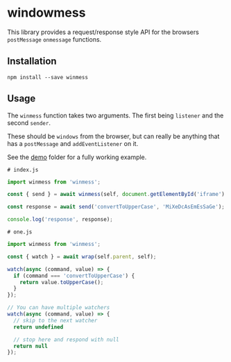 # windowmess
This library provides a request/response style API for the browsers `postMessage` `onmessage` functions.

## Installation
```
npm install --save winmess
```

## Usage
The `winmess` function takes two arguments. The first being `listener` and the second `sender`.

These should be `windows` from the browser, but can really be anything that has a `postMessage` and `addEventListener` on it.

See the [demo](./demo) folder for a fully working example.

`# index.js`
```javascript
import winmess from 'winmess';

const { send } = await winmess(self, document.getElementById('iframe').contentWindow);

const response = await send('convertToUpperCase', 'MiXeDcAsEmEsSaGe');

console.log('response', response);
```

`# one.js`
```javascript
import winmess from 'winmess';

const { watch } = await wrap(self.parent, self);

watch(async (command, value) => {
  if (command === 'convertToUpperCase') {
    return value.toUpperCase();
  }
});

// You can have multiple watchers
watch(async (command, value) => {
  // skip to the next watcher
  return undefined

  // stop here and respond with null
  return null
});
```